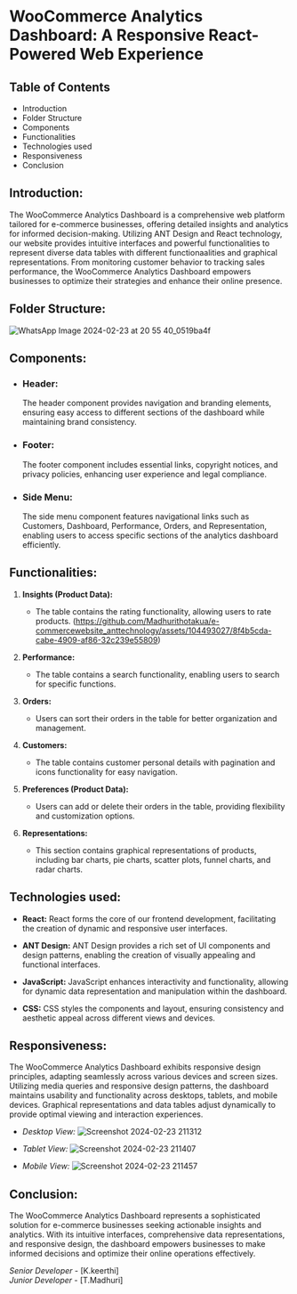 # WooCommerce Analytics Dashboard: A Responsive React-Powered Web Experience

## Table of Contents
- Introduction
- Folder Structure
- Components
- Functionalities
- Technologies used
- Responsiveness
- Conclusion

## Introduction:
The WooCommerce Analytics Dashboard is a comprehensive web platform tailored for e-commerce businesses, offering detailed insights and analytics for informed decision-making. Utilizing ANT Design and React technology, our website provides intuitive interfaces and powerful functionalities to represent diverse data tables with different functionaalities and graphical representations. From monitoring customer behavior to tracking sales performance, the WooCommerce Analytics Dashboard empowers businesses to optimize their strategies and enhance their online presence.

## Folder Structure:
![WhatsApp Image 2024-02-23 at 20 55 40_0519ba4f](https://github.com/Madhurithotakua/e-commercewebsite_anttechnology/assets/104493027/f64d14ff-ced7-4bdd-8fcd-378352b49fe3)

## Components:

- ### Header:
  The header component provides navigation and branding elements, ensuring easy access to different sections of the dashboard while maintaining brand consistency.

- ### Footer:
  The footer component includes essential links, copyright notices, and privacy policies, enhancing user experience and legal compliance.

- ### Side Menu:
  The side menu component features navigational links such as Customers, Dashboard, Performance, Orders, and Representation, enabling users to access specific sections of the analytics dashboard efficiently.

## Functionalities:

1. **Insights (Product Data):**
   - The table contains the rating functionality, allowing users to rate products.
     (https://github.com/Madhurithotakua/e-commercewebsite_anttechnology/assets/104493027/8f4b5cda-cabe-4909-af86-32c239e55809)


2. **Performance:**
   - The table contains a search functionality, enabling users to search for specific functions.

3. **Orders:**
   - Users can sort their orders in the table for better organization and management.

4. **Customers:**
   - The table contains customer personal details with pagination and icons functionality for easy navigation.
     
5. **Preferences (Product Data):**
   - Users can add or delete their orders in the table, providing flexibility and customization options.

6. **Representations:**
   - This section contains graphical representations of products, including bar charts, pie charts, scatter plots, funnel charts, and radar charts.

## Technologies used:

- **React:**
  React forms the core of our frontend development, facilitating the creation of dynamic and responsive user interfaces.

- **ANT Design:**
  ANT Design provides a rich set of UI components and design patterns, enabling the creation of visually appealing and functional interfaces.

- **JavaScript:**
  JavaScript enhances interactivity and functionality, allowing for dynamic data representation and manipulation within the dashboard.

- **CSS:**
  CSS styles the components and layout, ensuring consistency and aesthetic appeal across different views and devices.


## Responsiveness:

The WooCommerce Analytics Dashboard exhibits responsive design principles, adapting seamlessly across various devices and screen sizes. Utilizing media queries and responsive design patterns, the dashboard maintains usability and functionality across desktops, tablets, and mobile devices. Graphical representations and data tables adjust dynamically to provide optimal viewing and interaction experiences.

- *Desktop View:*
  ![Screenshot 2024-02-23 211312](https://github.com/Madhurithotakua/e-commercewebsite_anttechnology/assets/104493027/44701735-301e-4451-9fd2-4d1f36eac642)


- *Tablet View:*
  ![Screenshot 2024-02-23 211407](https://github.com/Madhurithotakua/e-commercewebsite_anttechnology/assets/104493027/5fe45ceb-12fc-4d22-a956-bbe49b02deb3)


- *Mobile View:*
  ![Screenshot 2024-02-23 211457](https://github.com/Madhurithotakua/e-commercewebsite_anttechnology/assets/104493027/a63e5730-b47e-45ed-995b-bda580a0a5c6)


## Conclusion:

The WooCommerce Analytics Dashboard represents a sophisticated solution for e-commerce businesses seeking actionable insights and analytics. With its intuitive interfaces, comprehensive data representations, and responsive design, the dashboard empowers businesses to make informed decisions and optimize their online operations effectively.

*Senior Developer* - [K.keerthi]  
*Junior Developer* - [T.Madhuri]

